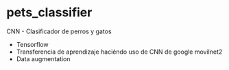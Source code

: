 # pets_classifier

CNN - Clasificador de perros y gatos

* Tensorflow
* Transferencia de aprendizaje haciéndo uso de CNN de google movilnet2
* Data augmentation


